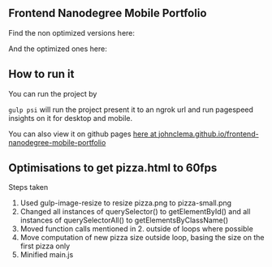## Frontend Nanodegree Mobile Portfolio
Find the non optimized versions here:

And the optimized ones here:

## How to run it
You can run the project by

`gulp psi` will run the project present it to an ngrok url and run pagespeed insights on it for desktop and mobile.

You can also view it on github pages [here at johnclema.github.io/frontend-nanodegree-mobile-portfolio](johnclema.github.io/frontend-nanodegree-mobile-portfolio)

## Optimisations to get pizza.html to 60fps
Steps taken

1. Used gulp-image-resize to resize pizza.png to pizza-small.png
2. Changed all instances of querySelector() to getElementById() and all instances of querySelectorAll() to getElementsByClassName()
3. Moved function calls mentioned in 2. outside of loops where possible
4. Move computation of new pizza size outside loop, basing the size on the first pizza only
5. Minified main.js

